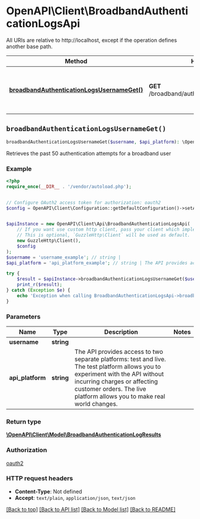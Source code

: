 # OpenAPI\Client\BroadbandAuthenticationLogsApi

All URIs are relative to http://localhost, except if the operation defines another base path.

| Method | HTTP request | Description |
| ------------- | ------------- | ------------- |
| [**broadbandAuthenticationLogsUsernameGet()**](BroadbandAuthenticationLogsApi.md#broadbandAuthenticationLogsUsernameGet) | **GET** /broadband/authentication_logs/{username} | Retrieves the past 50 authentication attempts for a broadband user |


## `broadbandAuthenticationLogsUsernameGet()`

```php
broadbandAuthenticationLogsUsernameGet($username, $api_platform): \OpenAPI\Client\Model\BroadbandAuthenticationLogResults
```

Retrieves the past 50 authentication attempts for a broadband user

### Example

```php
<?php
require_once(__DIR__ . '/vendor/autoload.php');


// Configure OAuth2 access token for authorization: oauth2
$config = OpenAPI\Client\Configuration::getDefaultConfiguration()->setAccessToken('YOUR_ACCESS_TOKEN');


$apiInstance = new OpenAPI\Client\Api\BroadbandAuthenticationLogsApi(
    // If you want use custom http client, pass your client which implements `GuzzleHttp\ClientInterface`.
    // This is optional, `GuzzleHttp\Client` will be used as default.
    new GuzzleHttp\Client(),
    $config
);
$username = 'username_example'; // string | 
$api_platform = 'api_platform_example'; // string | The API provides access to two separate platforms: test and live. The test platform allows you to experiment with the API without incurring charges or affecting customer orders. The live platform allows you to make real world changes.

try {
    $result = $apiInstance->broadbandAuthenticationLogsUsernameGet($username, $api_platform);
    print_r($result);
} catch (Exception $e) {
    echo 'Exception when calling BroadbandAuthenticationLogsApi->broadbandAuthenticationLogsUsernameGet: ', $e->getMessage(), PHP_EOL;
}
```

### Parameters

| Name | Type | Description  | Notes |
| ------------- | ------------- | ------------- | ------------- |
| **username** | **string**|  | |
| **api_platform** | **string**| The API provides access to two separate platforms: test and live. The test platform allows you to experiment with the API without incurring charges or affecting customer orders. The live platform allows you to make real world changes. | |

### Return type

[**\OpenAPI\Client\Model\BroadbandAuthenticationLogResults**](../Model/BroadbandAuthenticationLogResults.md)

### Authorization

[oauth2](../../README.md#oauth2)

### HTTP request headers

- **Content-Type**: Not defined
- **Accept**: `text/plain`, `application/json`, `text/json`

[[Back to top]](#) [[Back to API list]](../../README.md#endpoints)
[[Back to Model list]](../../README.md#models)
[[Back to README]](../../README.md)
